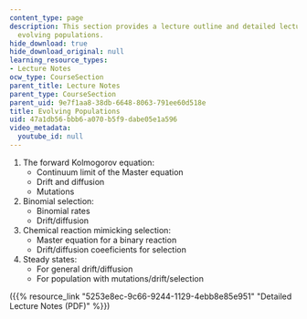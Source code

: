 ```yaml
---
content_type: page
description: This section provides a lecture outline and detailed lecture notes on
  evolving populations.
hide_download: true
hide_download_original: null
learning_resource_types:
- Lecture Notes
ocw_type: CourseSection
parent_title: Lecture Notes
parent_type: CourseSection
parent_uid: 9e7f1aa8-38db-6648-8063-791ee60d518e
title: Evolving Populations
uid: 47a1db56-bbb6-a070-b5f9-dabe05e1a596
video_metadata:
  youtube_id: null
---
```


1.  The forward Kolmogorov equation:
    *   Continuum limit of the Master equation
    *   Drift and diffusion
    *   Mutations
2.  Binomial selection:
    *   Binomial rates
    *   Drift/diffusion
3.  Chemical reaction mimicking selection:
    *   Master equation for a binary reaction
    *   Drift/diffusion coeeficients for selection
4.  Steady states:
    *   For general drift/diffusion
    *   For population with mutations/drift/selection

({{% resource_link "5253e8ec-9c66-9244-1129-4ebb8e85e951" "Detailed Lecture Notes (PDF)" %}})